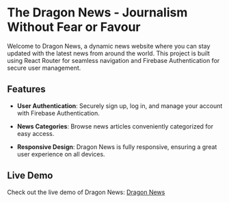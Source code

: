 # The Dragon News - Journalism Without Fear or Favour

Welcome to Dragon News, a dynamic news website where you can stay updated with the latest news from around the world. This project is built using React Router for seamless navigation and Firebase Authentication for secure user management.

## Features

- **User Authentication**: Securely sign up, log in, and manage your account with Firebase Authentication.

- **News Categories**: Browse news articles conveniently categorized for easy access.

- **Responsive Design**: Dragon News is fully responsive, ensuring a great user experience on all devices.

## Live Demo

Check out the live demo of Dragon News: [Dragon News](https://dragon-news-b5b65.web.app/)
